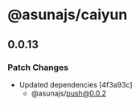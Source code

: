 # @asunajs/caiyun

## 0.0.13

### Patch Changes

- Updated dependencies [4f3a93c]
  - @asunajs/push@0.0.2
